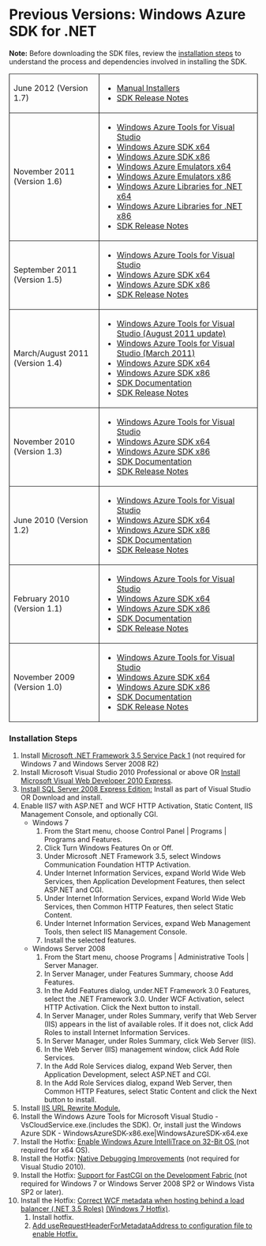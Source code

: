 <h1>Previous Versions: Windows Azure SDK for .NET</h1>
<p><strong>Note:</strong> Before downloading the SDK files, review the <a href="#install">installation steps</a> to understand the process and dependencies involved in installing the SDK.</p>
<table border="1" cellspacing="0" cellpadding="10" style="border: #000000 0px solid;">
<tbody>
<tr>
<td style="width: 200px;">June 2012 (Version 1.7)</td>
<td style="width: 400px;">
<ul>
<li><a href="http://www.microsoft.com/en-us/download/details.aspx?id=29988" target="_blank">Manual Installers</a></li>
<li><a href="http://msdn.microsoft.com/en-us/library/windowsazure/jj156219.aspx" target="_blank">SDK Release Notes</a></li>
</ul>
</td>
</tr>

<tr>
<td style="width: 200px;">November 2011 (Version 1.6)</td>
<td style="width: 400px;">
<ul>
<li><a href="http://download.microsoft.com/download/D/F/4/DF442AB0-FAAE-44FF-A04E-F41E72FE6B6F/WindowsAzureTools.VS100.exe" target="_blank">Windows Azure Tools for Visual Studio</a></li>
<li><a href="http://download.microsoft.com/download/D/F/4/DF442AB0-FAAE-44FF-A04E-F41E72FE6B6F/WindowsAzureSDK-x64.msi" target="_blank">Windows Azure SDK x64</a></li>
<li><a href="http://download.microsoft.com/download/D/F/4/DF442AB0-FAAE-44FF-A04E-F41E72FE6B6F/WindowsAzureSDK-x86.msi" target="_blank">Windows Azure SDK x86</a></li>
<li><a href="http://download.microsoft.com/download/D/F/4/DF442AB0-FAAE-44FF-A04E-F41E72FE6B6F/WindowsAzureEmulator-x64.exe" target="_blank">Windows Azure Emulators x64</a></li>
<li><a href="http://download.microsoft.com/download/D/F/4/DF442AB0-FAAE-44FF-A04E-F41E72FE6B6F/WindowsAzureEmulator-x86.exe" target="_blank">Windows Azure Emulators x86</a></li>
<li><a href="http://download.microsoft.com/download/D/F/4/DF442AB0-FAAE-44FF-A04E-F41E72FE6B6F/WindowsAzureLibsForNet-x64.msi" target="_blank">Windows Azure Libraries for .NET x64</a></li>
<li><a href="http://download.microsoft.com/download/D/F/4/DF442AB0-FAAE-44FF-A04E-F41E72FE6B6F/WindowsAzureLibsForNet-x86.msi" target="_blank">Windows Azure Libraries for .NET x86</a></li>
<li><a href="http://msdn.microsoft.com/en-us/library/windowsazure/hh552718" target="_blank">SDK Release Notes</a></li>
</ul>
</td>
</tr>
<tr>
<td style="width: 200px;">September 2011 (Version 1.5)</td>
<td style="width: 400px;">
<ul>
<li><a href="http://download.microsoft.com/download/2/A/7/2A7DC494-73E4-4CED-8CB3-000A4B95CBC5/VSCloudService.VS100.en-us.msi" target="_blank">Windows Azure Tools for Visual Studio</a></li>
<li><a href="http://download.microsoft.com/download/2/A/7/2A7DC494-73E4-4CED-8CB3-000A4B95CBC5/WindowsAzureSDK-x64.exe" target="_blank">Windows Azure SDK x64</a></li>
<li><a href="http://download.microsoft.com/download/2/A/7/2A7DC494-73E4-4CED-8CB3-000A4B95CBC5/WindowsAzureSDK-x86.exe" target="_blank">Windows Azure SDK x86</a></li>
<li><a href="http://msdn.microsoft.com/en-us/library/windowsazure/hh403991.aspx" target="_blank">SDK Release Notes</a></li>
</ul>
</td>
</tr>
<tr>
<td style="width: 200px;">March/August 2011 (Version 1.4)</td>
<td style="width: 400px;">
<ul>
<li><a href="http://download.microsoft.com/download/E/E/E/EEE5FE31-E91F-4411-9786-54FD57B41588/VSCloudService.VS100.en-us.msi " target="_blank">Windows Azure Tools for Visual Studio (August 2011 update)</a></li>
<li><a href="http://download.microsoft.com/download/3/3/2/3321A9FA-64C3-463F-981A-4E17FC29B15B/VSCloudService.VS100.en-us.msi" target="_blank">Windows Azure Tools for Visual Studio (March 2011)</a></li>
<li><a href="http://download.microsoft.com/download/3/3/2/3321A9FA-64C3-463F-981A-4E17FC29B15B/WindowsAzureSDK-x64.exe" target="_blank">Windows Azure SDK x64</a></li>
<li><a href="http://download.microsoft.com/download/3/3/2/3321A9FA-64C3-463F-981A-4E17FC29B15B/WindowsAzureSDK-x86.exe " target="_blank">Windows Azure SDK x86</a></li>
<li><a href="http://download.microsoft.com/download/3/3/2/3321A9FA-64C3-463F-981A-4E17FC29B15B/WindowsAzureSDK.chm " target="_blank">SDK Documentation</a></li>
<li><a href="http://msdn.microsoft.com/en-us/library/windowsazure/gg680300.aspx" target="_blank">SDK Release Notes</a></li>
</ul>
</td>
</tr>
<tr>
<td style="width: 200px;">November 2010 (Version 1.3)</td>
<td style="width: 400px;">
<ul>
<li><a href="http://download.microsoft.com/download/8/5/D/85DD951E-5B68-4B31-847A-075D5B1396BC/VSCloudService.exe" target="_blank">Windows Azure Tools for Visual Studio</a></li>
<li><a href="http://download.microsoft.com/download/8/5/D/85DD951E-5B68-4B31-847A-075D5B1396BC/rdsdk-x64.exe" target="_blank">Windows Azure SDK x64</a></li>
<li><a href="http://download.microsoft.com/download/8/5/D/85DD951E-5B68-4B31-847A-075D5B1396BC/rdsdk-x86.exe" target="_blank">Windows Azure SDK x86</a></li>
<li><a href="http://download.microsoft.com/download/8/5/D/85DD951E-5B68-4B31-847A-075D5B1396BC/WindowsAzureSDK.CHM " target="_blank">SDK Documentation</a></li>
<li><a href="http://msdn.microsoft.com/en-us/library/windowsazure/gg465715.aspx" target="_blank">SDK Release Notes</a></li>
</ul>
</td>
</tr>
<tr>
<td style="width: 200px;">June 2010 (Version 1.2)</td>
<td style="width: 400px;">
<ul>
<li><a href="http://download.microsoft.com/DOWNLOAD/1/F/9/1F96D60F-EBE9-44CB-BD58-88C2EC14929E/VSCLOUDSERVICE.EXE" target="_blank">Windows Azure Tools for Visual Studio</a></li>
<li><a href="http://download.microsoft.com/DOWNLOAD/1/A/4/1A4A1EBD-0360-42D9-B418-BE77023060E1/WINDOWSAZURESDK-X64.EXE" target="_blank">Windows Azure SDK x64</a></li>
<li><a href="http://download.microsoft.com/DOWNLOAD/1/A/4/1A4A1EBD-0360-42D9-B418-BE77023060E1/WINDOWSAZURESDK-X86.EXE" target="_blank">Windows Azure SDK x86</a></li>
<li><a href="http://download.microsoft.com/DOWNLOAD/1/A/4/1A4A1EBD-0360-42D9-B418-BE77023060E1/WindowsAzureSDK.chm" target="_blank">SDK Documentation</a></li>
<li><a href="http://download.microsoft.com/DOWNLOAD/1/A/4/1A4A1EBD-0360-42D9-B418-BE77023060E1/relnotes.htm
" target="_blank">SDK Release Notes</a></li>
</ul>
</td>
</tr>
<tr>
<td style="width: 200px;">February 2010 (Version 1.1)</td>
<td style="width: 400px;">
<ul>
<li><a href="http://download.microsoft.com/DOWNLOAD/5/5/E/55E49560-47A8-4E9E-B3A5-FF8FDB37046B/VSCLOUDSERVICE.EXE" target="_blank">Windows Azure Tools for Visual Studio</a></li>
<li><a href="http://download.microsoft.com/DOWNLOAD/E/B/5/EB5EDB1A-A91A-44C8-BF56-EF4522BD4532/WINDOWSAZURESDK-x64.msi" target="_blank">Windows Azure SDK x64</a></li>
<li><a href="http://download.microsoft.com/DOWNLOAD/E/B/5/EB5EDB1A-A91A-44C8-BF56-EF4522BD4532/WINDOWSAZURESDK-x86.msi" target="_blank">Windows Azure SDK x86</a></li>
<li><a href="http://download.microsoft.com/DOWNLOAD/1/A/4/1A4A1EBD-0360-42D9-B418-BE77023060E1/WindowsAzureSDK.chm" target="_blank">SDK Documentation</a></li>
<li><a href="http://download.microsoft.com/DOWNLOAD/E/B/5/EB5EDB1A-A91A-44C8-BF56-EF4522BD4532/relnotes.htm" target="_blank">SDK Release Notes</a></li>
</ul>
</td>
</tr>
<tr>
<td style="width: 200px;">November 2009 (Version 1.0)</td>
<td style="width: 400px;">
<ul>
<li><a href="http://download.microsoft.com/DOWNLOAD/9/D/2/9D2145F1-B6B2-40D8-ABB3-B0748490DB72/VSCLOUDSERVICE.EXE" target="_blank">Windows Azure Tools for Visual Studio</a></li>
<li><a href="http://download.microsoft.com/DOWNLOAD/D/0/D/D0D2D81B-0D7C-400C-BEAD-6CC67B48EB72/WINDOWSAZURESDK-X64.MSI" target="_blank">Windows Azure SDK x64</a></li>
<li><a href="http://download.microsoft.com/DOWNLOAD/D/0/D/D0D2D81B-0D7C-400C-BEAD-6CC67B48EB72/WINDOWSAZURESDK-X86.MSI" target="_blank">Windows Azure SDK x86</a></li>
<li><a href="http://download.microsoft.com/DOWNLOAD/D/0/D/D0D2D81B-0D7C-400C-BEAD-6CC67B48EB72/WINDOWSAZURESDK.CHM" target="_blank">SDK Documentation</a></li>
<li><a href="http://download.microsoft.com/DOWNLOAD/D/0/D/D0D2D81B-0D7C-400C-BEAD-6CC67B48EB72/relnotes.htm" target="_blank">SDK Release Notes</a></li>
</ul>
</td>
</tr>
</tbody>
</table>
<h3><a name="install"></a>Installation Steps</h3>
<ol>
<li>Install <a href="http://www.microsoft.com/download/en/details.aspx?displaylang=en&amp;id=22">Microsoft .NET Framework 3.5 Service Pack 1</a> (not required for Windows 7 and Windows Server 2008 R2)</li>
<li>Install Microsoft Visual Studio 2010 Professional or above OR <a href="http://www.microsoft.com/express/Web/">Install Microsoft Visual Web Developer 2010 Express</a>.</li>
<li><a href="http://www.microsoft.com/downloads/en/details.aspx?FamilyID=58ce885d-508b-45c8-9fd3-118edd8e6fff&amp;displaylang=en">Install SQL Server 2008 Express Edition:</a> Install as part of Visual Studio OR Download and install.</li>
<li>Enable IIS7 with ASP.NET and WCF HTTP Activation, Static Content, IIS Management Console, and optionally CGI.
<ul>
<li>Windows 7<ol>
<li>From the Start menu, choose Control Panel | Programs | Programs and Features.</li>
<li>Click Turn Windows Features On or Off.</li>
<li>Under Microsoft .NET Framework 3.5, select Windows Communication Foundation HTTP Activation.</li>
<li>Under Internet Information Services, expand World Wide Web Services, then Application Development Features, then select ASP.NET and CGI.</li>
<li>Under Internet Information Services, expand World Wide Web Services, then Common HTTP Features, then select Static Content.</li>
<li>Under Internet Information Services, expand Web Management Tools, then select IIS Management Console.</li>
<li>Install the selected features.</li>
</ol></li>
<li>Windows Server 2008<ol>
<li>From the Start menu, choose Programs | Administrative Tools | Server Manager.</li>
<li>In Server Manager, under Features Summary, choose Add Features.</li>
<li>In the Add Features dialog, under.NET Framework 3.0 Features, select the .NET Framework 3.0. Under WCF Activation, select HTTP Activation. Click the Next button to install.</li>
<li>In Server Manager, under Roles Summary, verify that Web Server (IIS) appears in the list of available roles. If it does not, click Add Roles to install Internet Information Services.</li>
<li>In Server Manager, under Roles Summary, click Web Server (IIS).</li>
<li>In the Web Server (IIS) management window, click Add Role Services.</li>
<li>In the Add Role Services dialog, expand Web Server, then Application Development, select ASP.NET and CGI.</li>
<li>In the Add Role Services dialog, expand Web Server, then Common HTTP Features, select Static Content and click the Next button to install.</li>
</ol></li>
</ul>
</li>
<li>Install <a href="http://www.iis.net/download/urlrewrite">IIS URL Rewrite Module.</a></li>
<li>Install the Windows Azure Tools for Microsoft Visual Studio - VsCloudService.exe.(includes the SDK). Or, install just the Windows Azure SDK - WindowsAzureSDK-x86.exe|WindowsAzureSDK-x64.exe</li>
<li>Install the Hotfix: <a href="http://go.microsoft.com/fwlink/?LinkId=191542">Enable Windows Azure IntelliTrace on 32-Bit OS </a>(not required for x64 OS).</li>
<li>Install the Hotfix: <a href="http://go.microsoft.com/fwlink/?LinkId=145526">Native Debugging Improvements</a> (not required for Visual Studio 2010).</li>
<li>Install the Hotfix: <a href="http://support.microsoft.com/kb/967131">Support for FastCGI on the Development Fabric </a>(not required for Windows 7 or Windows Server 2008 SP2 or Windows Vista SP2 or later).</li>
<li>Install the Hotfix: <a href="http://code.msdn.microsoft.com/KB971842">Correct WCF metadata when hosting behind a load balancer (.NET 3.5 Roles)</a> <a href="http://code.msdn.microsoft.com/KB981002">(Windows 7 Hotfix)</a>.<ol>
<li>Install hotfix.</li>
<li><a href="http://support.microsoft.com/KB/971842">Add useRequestHeaderForMetadataAddress to configuration file to enable Hotfix.</a></li>
</ol></li>
</ol>